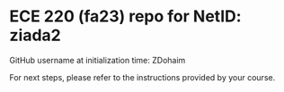 # ECE 220 (fa23) repo for NetID: ziada2

GitHub username at initialization time: ZDohaim

For next steps, please refer to the instructions provided by your course.
